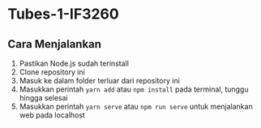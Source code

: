 # Tubes-1-IF3260

## Cara Menjalankan
1. Pastikan Node.js sudah terinstall
2. Clone repository ini
3. Masuk ke dalam folder terluar dari repository ini
4. Masukkan perintah `yarn add` atau `npm install` pada terminal, tunggu hingga selesai
5. Masukkan perintah `yarn serve` atau `npm run serve` untuk menjalankan web pada localhost
